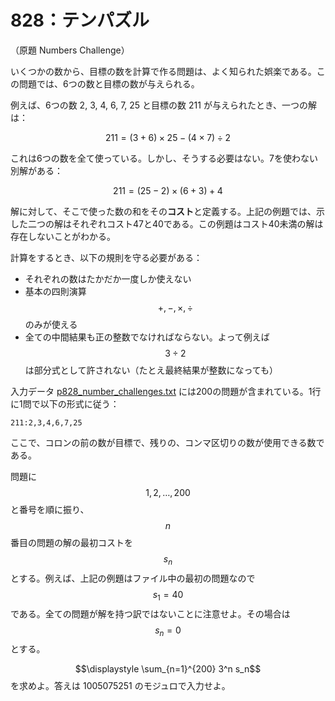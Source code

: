 # 828：テンパズル

（原題 Numbers Challenge）

いくつかの数から、目標の数を計算で作る問題は、よく知られた娯楽である。この問題では、6つの数と目標の数が与えられる。

例えば、6つの数 2, 3, 4, 6, 7, 25 と目標の数 211 が与えられたとき、一つの解は：

$$211 = (3 + 6) \times 25 - (4 \times 7) \div 2$$

これは6つの数を全て使っている。しかし、そうする必要はない。7を使わない別解がある：

$$211 = (25 - 2) \times (6 + 3) + 4$$

解に対して、そこで使った数の和をその**コスト**と定義する。上記の例題では、示した二つの解はそれぞれコスト47と40である。この例題はコスト40未満の解は存在しないことがわかる。

計算をするとき、以下の規則を守る必要がある：

* それぞれの数はたかだか一度しか使えない
* 基本の四則演算 $$+, -, \times, \div$$ のみが使える
* 全ての中間結果も正の整数でなければならない。よって例えば $$3 \div 2$$ は部分式として許されない（たとえ最終結果が整数になっても）

入力データ [p828\_number\_challenges.txt](https://projecteuler.net/project/resources/p828\_number\_challenges.txt) には200の問題が含まれている。1行に1問で以下の形式に従う：

```
211:2,3,4,6,7,25
```

ここで、コロンの前の数が目標で、残りの、コンマ区切りの数が使用できる数である。

問題に $$1,2,\dots,200$$ と番号を順に振り、$$n$$番目の問題の解の最初コストを $$s_n$$とする。例えば、上記の例題はファイル中の最初の問題なので $$s_1 = 40$$ である。全ての問題が解を持つ訳ではないことに注意せよ。その場合は $$s_n = 0$$ とする。

$$\displaystyle \sum_{n=1}^{200} 3^n s_n$$ を求めよ。答えは 1005075251 のモジュロで入力せよ。
